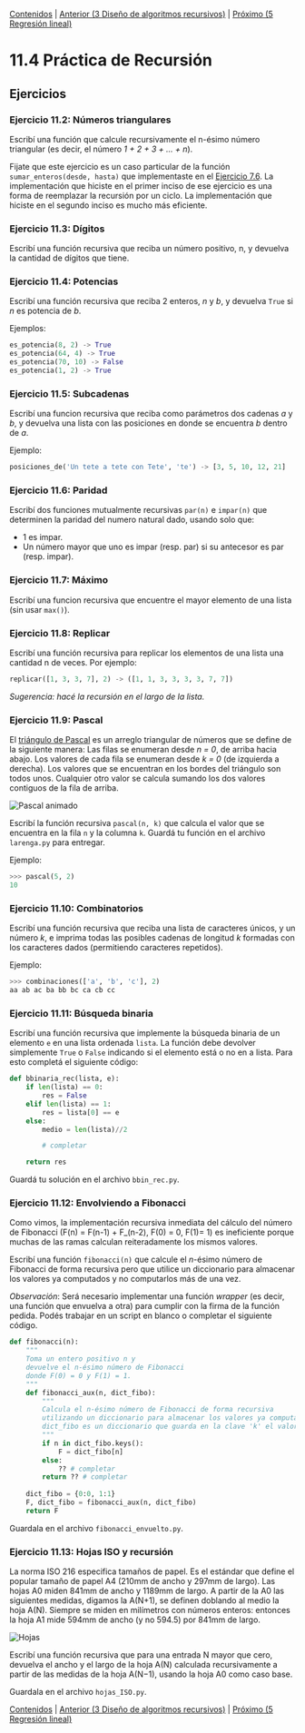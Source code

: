 [Contenidos](../Contenidos.md) \| [Anterior (3 Diseño de algoritmos recursivos)](03_Diseno_Recursivo.md) \| [Próximo (5 Regresión lineal)](05_Regresion_Lineal.md)

# 11.4 Práctica de Recursión

## Ejercicios


### Ejercicio 11.2: Números triangulares
Escribí una función que calcule recursivamente el n-ésimo número
triangular (es decir, el número *1 + 2 + 3 + ... + n*).

Fijate que este ejercicio es un caso particular de la función `sumar_enteros(desde, hasta)` que implementaste en el [Ejercicio 7.6](../07_Plt_Especificacion_y_Documentacion/05_Especificacion_y_Documentacion.md#ejercicio-76-sumas). La implementación que hiciste en el primer inciso de ese ejercicio es una forma de reemplazar la recursión por un ciclo. La implementación que hiciste en el segundo inciso es mucho más eficiente.


### Ejercicio 11.3: Dígitos
Escribí una función recursiva que reciba un número positivo, n, y devuelva
la cantidad de dígitos que tiene.


### Ejercicio 11.4: Potencias
Escribí una función recursiva que reciba 2 enteros, *n* y *b*, y devuelva
`True` si *n* es potencia de *b*.

Ejemplos:

```python
es_potencia(8, 2) -> True
es_potencia(64, 4) -> True
es_potencia(70, 10) -> False
es_potencia(1, 2) -> True
```


### Ejercicio 11.5: Subcadenas
Escribí una funcion recursiva que reciba como parámetros dos cadenas *a* y
*b*, y devuelva una lista con las posiciones en donde se encuentra *b*
dentro de *a*.

Ejemplo:

```python
posiciones_de('Un tete a tete con Tete', 'te') -> [3, 5, 10, 12, 21]
```

### Ejercicio 11.6: Paridad
Escribí dos funciones mutualmente recursivas `par(n)` e `impar(n)` que
determinen la paridad del numero natural dado, usando solo que:

* 1 es impar.
* Un número mayor que uno es impar (resp. par) si su antecesor es par (resp. impar).


### Ejercicio 11.7: Máximo
Escribí una funcion recursiva que encuentre el mayor elemento de una lista (sin usar `max()`).


### Ejercicio 11.8: Replicar
Escribí una función recursiva para replicar los elementos de una lista
una cantidad n de veces. Por ejemplo:

```python
replicar([1, 3, 3, 7], 2) -> ([1, 1, 3, 3, 3, 3, 7, 7])
```

_Sugerencia: hacé la recursión en el largo de la lista._

### Ejercicio 11.9: Pascal
El [triángulo de Pascal](https://es.wikipedia.org/wiki/Tri%C3%A1ngulo_de_Pascal) es un arreglo triangular de números que se define de la siguiente manera: Las filas se enumeran desde *n = 0*, de arriba hacia
abajo. Los valores de cada fila se enumeran desde *k = 0* (de izquierda a
derecha). Los valores que se encuentran en los bordes del triángulo son todos unos. Cualquier otro valor se calcula sumando los dos valores contiguos de
la fila de arriba.

![Pascal animado](./PascalTriangleAnimated2.gif)

Escribí la función recursiva `pascal(n, k)` que calcula el valor que se
encuentra en la fila `n` y la columna `k`. Guardá tu función en el archivo `larenga.py` para entregar.

Ejemplo:
```python
>>> pascal(5, 2)
10
```



### Ejercicio 11.10: Combinatorios

Escribí una función recursiva que reciba una lista de caracteres únicos,
y un número *k*, e imprima todas las posibles cadenas de longitud *k* formadas
con los caracteres dados (permitiendo caracteres repetidos).

Ejemplo: 

```python
>>> combinaciones(['a', 'b', 'c'], 2)
aa ab ac ba bb bc ca cb cc
```


### Ejercicio 11.11: Búsqueda binaria
Escribí una función recursiva que implemente la búsqueda binaria de un elemento `e` en una lista ordenada `lista`. La función debe devolver simplemente `True` o `False` indicando si el elemento está o no en a lista. Para esto completá el siguiente código:

```python
def bbinaria_rec(lista, e):
    if len(lista) == 0:
        res = False
    elif len(lista) == 1:
        res = lista[0] == e
    else:
        medio = len(lista)//2

        # completar

    return res
```

Guardá tu solución en el archivo `bbin_rec.py`.

### Ejercicio 11.12: Envolviendo a Fibonacci
Como vimos, la implementación recursiva inmediata del cálculo del número de Fibonacci (F(n) = F(n-1) + F_(n-2), F(0) = 0, F(1)= 1) es ineficiente porque muchas de las ramas calculan reiteradamente los mismos valores.

Escribí una función `fibonacci(n)` que calcule el *n*-ésimo número
de Fibonacci de forma recursiva pero que utilice un diccionario para almacenar
los valores ya computados y no computarlos más de una vez.

_Observación_: Será necesario implementar una función *wrapper* (es decir, una función que envuelva a otra) para cumplir con la firma de la función pedida. Podés trabajar en un script en blanco o completar el siguiente código.

```python
def fibonacci(n):
    """
    Toma un entero positivo n y
    devuelve el n-ésimo número de Fibonacci
    donde F(0) = 0 y F(1) = 1.
    """
    def fibonacci_aux(n, dict_fibo):
        """
        Calcula el n-ésimo número de Fibonacci de forma recursiva
        utilizando un diccionario para almacenar los valores ya computados.
        dict_fibo es un diccionario que guarda en la clave 'k' el valor de F(k)
        """
        if n in dict_fibo.keys():
            F = dict_fibo[n]
        else:
            ?? # completar
        return ?? # completar
    
    dict_fibo = {0:0, 1:1} 
    F, dict_fibo = fibonacci_aux(n, dict_fibo)
    return F 
```

Guardala en el archivo `fibonacci_envuelto.py`.

### Ejercicio 11.13: Hojas ISO y recursión
La norma ISO 216 especifica tamaños de papel. Es el estándar que define el popular tamaño de papel A4 (210mm de ancho y 297mm de largo). Las hojas A0 miden 841mm de ancho y 1189mm de largo. A partir de la A0 las siguientes medidas, digamos la A(N+1), se definen doblando al medio la hoja A(N). Siempre se miden en milímetros con números enteros: entonces la hoja A1 mide 594mm
de ancho (y no 594.5) por 841mm de largo. 

![Hojas](./AN.png)

Escribí una función recursiva que para una entrada N mayor
que cero, devuelva el ancho y el largo de la hoja A(N) calculada
recursivamente a partir de las medidas de la hoja A(N−1), usando la
hoja A0 como caso base.

Guardala en el archivo `hojas_ISO.py`.


[Contenidos](../Contenidos.md) \| [Anterior (3 Diseño de algoritmos recursivos)](03_Diseno_Recursivo.md) \| [Próximo (5 Regresión lineal)](05_Regresion_Lineal.md)

